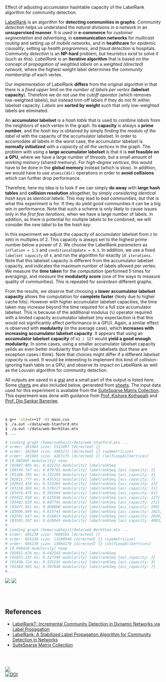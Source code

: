 Effect of adjusting accumulator hashtable capacity of the LabelRank algorithm
for community detection.

[LabelRank] is an algorithm for **detecting communities in graphs**. *Community*
*detection* helps us understand the *natural divisions in a network* in an
**unsupervised manner**. It is used in **e-commerce** for *customer*
*segmentation* and *advertising*, in **communication networks** for *multicast*
*routing* and setting up of *mobile networks*, and in **healthcare** for
*epidemic causality*, setting up *health programmes*, and *fraud detection* is
hospitals. *Community detection* is an **NP-hard** problem, but heuristics exist
to solve it (such as this). *LabelRank* is an **iterative algorithm** that is
based on the concept of *propagation of weighted labels* on a *weighted*
*(directed) network*, where the highest weight label determines the *community*
*membership* of each vertex.

Our implementation of LabelRank **differs** from the original algorithm in that
there is a *fixed upper limit* on the *number of labels per vertex* (**labelset**
**capacity**). Therefore we do not use the *cutoff operator* (which removes
low-weighted labels), but instead trim-off labels if they do not fit within
labelset capacity. *Labels* are **sorted by weight** such that only low-weighted
labels are eliminated.

An **accumulator labelset** is a *hash table* that is used to *combine labels*
from the neighbors of each vertex in the graph. Its **capacity** is always a
**prime number**, and the *hash key* is obtained by simply finding the *modulo*
*of the label id* with the capacity of the accumulator labelset. In order to
accomodate all labels in the worst case, the accumulator labelset is **normally**
**initialized** with a *capacity of all the vertices* in the graph. The problem
with using a **large accumulator labelset** is that it is **not feasible on a**
**GPU**, where we have a large number of *threads*, but a small amount of *working*
*memory* (shared memory). For *high-degree vertices*, this would have to be done
in the **global memory** instead (which is slow). In addition, we would have to
use `atomicCAS()` operations in order to **avoid collisions** which can further
drop performance.

Therefore, here my idea is to look if we can simply **do away** with **large**
**hash tables** and **collision resolution** altogether, by simply *considering*
*identical hash keys* as *identical labels*. This may lead to *bad communities*,
but that is what this experiment is for. If they do yield good communities it
can be a big win in performance. Note that such a scheme is only likely to cause
issues only in the *first few iterations*, when we have a large number of
labels. In addition, as there is potential for multiple labels to be combined,
we will consider the *new label* to be the *hash key*.

In this experiment we adjust the capacity of accumulator labelset from `2` to
`4093` in multiples of 2. This capacity is always set to the highest prime
number below a power of 2.  We choose the LabelRank *parameters* as
`inflation = 1.5` and `conditionalUpdate = 0.5`. In addition, we use a fixed
`labelset capacity` of `4`, and run the algorithm for exactly `10 iterations`.
Note that this labelset capacity is different from the accumulator labelset capacity,
and indicates the maximum number of labels allowed per vertex. We measure the
**time taken** for the *computation* (performed 5 times for averaging), and
*measure* the **modularity score** (one of the ways to measure quality of
communities). This is repeated for *seventeen* different graphs.

From the results, we observe that choosing a **lower accumulator labelset**
**capacity** allows the computation for **complete faster** (likely due to higher
cache hits). However with higher accumulator labelset capacities, the time taken
may increase beyond the time required for a full size accumulator labelset. This
is because of the additional modulus (`%`) operator required with a limited
capacity accumulator labelset (my expectaction is that this would not
significantly affect performance in a GPU). Again, a similar effect is observed
with **modularity** (in the average case), which **increases with increasing**
**accumulator labelset capacity**. It appears that using an **accumulator labelset**
**capacity** of `61 / 127` would **yield a good enough modularity**. In some
cases, using a smaller accumulator labelset capacity yeilds an even better
modularity than full-size labelsets (but these are exception cases i think).
Note that choices might differ if a different *labelset capacity* is used. It
would be interesting to implement this kind of collision-ignoring hash table on
a GPU, and observe its impact on LabelRank as well as the Louvain algorithm for
community detection.

All outputs are saved in a [gist] and a small part of the output is listed here.
Some [charts] are also included below, generated from [sheets]. The input data
used for this experiment is available from the [SuiteSparse Matrix Collection].
This experiment was done with guidance from [Prof. Kishore Kothapalli] and
[Prof. Dip Sankar Banerjee].

<br>

```bash
$ g++ -std=c++17 -O3 main.cxx
$ ./a.out ~/data/web-Stanford.mtx
$ ./a.out ~/data/web-BerkStan.mtx
$ ...

# Loading graph /home/subhajit/data/web-Stanford.mtx ...
# order: 281903 size: 2312497 [directed] {}
# order: 281903 size: 3985272 [directed] {} (symmetricize)
# order: 281903 size: 4267175 [directed] {} (selfLoopAllVertices)
# [0.065665 modularity] noop
# [02887.805 ms; 0.621151 modularity] labelrankSeq
# [00745.747 ms; 0.079785 modularity] labelrankSeq {acc_capacity: 2}
# [01106.795 ms; 0.132295 modularity] labelrankSeq {acc_capacity: 3}
# [02811.777 ms; 0.455311 modularity] labelrankSeq {acc_capacity: 7}
# [02933.439 ms; 0.533203 modularity] labelrankSeq {acc_capacity: 13}
# [03158.569 ms; 0.570127 modularity] labelrankSeq {acc_capacity: 31}
# [03474.475 ms; 0.581564 modularity] labelrankSeq {acc_capacity: 61}
# [03422.630 ms; 0.615646 modularity] labelrankSeq {acc_capacity: 127}
# [03482.629 ms; 0.607741 modularity] labelrankSeq {acc_capacity: 251}
# [03477.951 ms; 0.609800 modularity] labelrankSeq {acc_capacity: 509}
# [03606.549 ms; 0.615743 modularity] labelrankSeq {acc_capacity: 1021}
# [03592.647 ms; 0.616814 modularity] labelrankSeq {acc_capacity: 2039}
# [03593.207 ms; 0.620943 modularity] labelrankSeq {acc_capacity: 4093}
#
# Loading graph /home/subhajit/data/web-BerkStan.mtx ...
# order: 685230 size: 7600595 [directed] {}
# order: 685230 size: 13298940 [directed] {} (symmetricize)
# order: 685230 size: 13984170 [directed] {} (selfLoopAllVertices)
# [0.048410 modularity] noop
# [05051.676 ms; 0.642543 modularity] labelrankSeq
# [01033.231 ms; 0.227399 modularity] labelrankSeq {acc_capacity: 2}
# [01436.724 ms; 0.325241 modularity] labelrankSeq {acc_capacity: 3}
# [05384.903 ms; 0.507040 modularity] labelrankSeq {acc_capacity: 7}
# ...
```

[![](https://i.imgur.com/faBohhP.png)][sheetp]
[![](https://i.imgur.com/7f9oVDw.png)][sheetp]

<br>
<br>


## References

- [LabelRankT: Incremental Community Detection in Dynamic Networks via Label Propagation](https://arxiv.org/abs/1305.2006)
- [LabelRank: A Stabilized Label Propagation Algorithm for Community Detection in Networks](https://arxiv.org/abs/1303.0868)
- [SuiteSparse Matrix Collection]

<br>
<br>

[![](https://i.imgur.com/r9CbaNA.jpg)](https://www.youtube.com/watch?v=4uXWszmV0_Q)<br>
[![DOI](https://zenodo.org/badge/514887250.svg)](https://zenodo.org/badge/latestdoi/514887250)


[Prof. Dip Sankar Banerjee]: https://sites.google.com/site/dipsankarban/
[Prof. Kishore Kothapalli]: https://faculty.iiit.ac.in/~kkishore/
[SuiteSparse Matrix Collection]: https://sparse.tamu.edu
[LabelRank]: https://arxiv.org/abs/1303.0868
[gist]: https://gist.github.com/wolfram77/52a8f10d9800a02ed27a34575198ef15
[charts]: https://imgur.com/a/z4xlfy4
[sheets]: https://docs.google.com/spreadsheets/d/16rPs-ERVQqnMoaCqaYizni8cdUwyU9Pf3A-mnovmYsM/edit?usp=sharing
[sheetp]: https://docs.google.com/spreadsheets/d/e/2PACX-1vSwZpgdzMXwPcVAUpTjCdgkrQpp_F-ui0V4dnyz6-WeUcuPoylnfQDwPGlgOYfWQ512hmAwwjneCYbn/pubhtml
